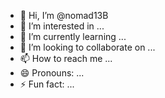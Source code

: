- 👋 Hi, I’m @nomad13B
- 👀 I’m interested in ...
- 🌱 I’m currently learning ...
- 💞️ I’m looking to collaborate on ...
- 📫 How to reach me ...
- 😄 Pronouns: ...
- ⚡ Fun fact: ...

<!---
nomad13B/nomad13B is a ✨ special ✨ repository because its `README.md` (this file) appears on your GitHub profile.
You can click the Preview link to take a look at your changes.
--->
